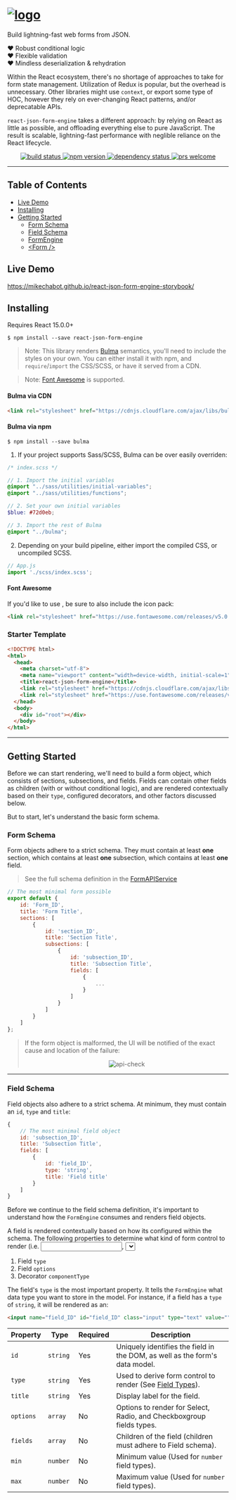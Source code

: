 # <a href='https://github.com/mikechabot/react-json-form-engine'><img src='https://raw.githubusercontent.com/mikechabot/react-json-form-engine-storybook/master/src/assets/banner_dark.png' alt='logo' aria-label='https://github.com/mikechabot/react-json-form-engine' /></a>

Build lightning-fast web forms from JSON.

:heart: Robust conditional logic 
<br/>
:heart: Flexible validation 
<br/>
:heart: Mindless deserialization & rehydration

Within the React ecosystem, there's no shortage of approaches to take for form state management. Utilization of Redux is popular, but the overhead is unnecessary. Other libraries might use `context`, or export some type of HOC, however they rely on ever-changing React patterns, and/or deprecatable APIs. 

`react-json-form-engine` takes a different approach: by relying on React as little as possible, and offloading everything else to pure JavaScript. The result is scalable, lightning-fast performance with neglible reliance on the React lifecycle.

<div align="center">  
  <a href="https://travis-ci.org/mikechabot/react-json-form-engine">
    <img src="https://travis-ci.org/mikechabot/react-json-form-engine.svg?branch=master" alt="build status" />
  </a>
  <a href="https://www.npmjs.com/package/react-json-form-engine">
    <img src="https://img.shields.io/npm/v/react-json-form-engine.svg" alt="npm version" />
  </a>
  <a href="https://david-dm.org/mikechabot/react-json-form-engine">
    <img src="https://david-dm.org/mikechabot/react-json-form-engine.svg" alt="dependency status" />
  </a>
  <a href="https://github.com/mikechabot/react-json-form-engine/pulls">
    <img src="https://img.shields.io/badge/PRs-welcome-brightgreen.svg?style=flat-square" alt="prs welcome" />
  </a>
</div>

----

## Table of Contents

- [Live Demo](#live-demo)
- [Installing](#installing)
- [Getting Started](#getting-started)
  - [Form Schema](#form-schema)
  - [Field Schema](#field-schema)
  - [FormEngine](#form-engine)
  - [&lt;Form /&gt;](#form)
  
  
## <a id="live-demo">Live Demo</a>

https://mikechabot.github.io/react-json-form-engine-storybook/

## <a id="installing">Installing</a>

Requires React 15.0.0+

`$ npm install --save react-json-form-engine`

> Note: This library renders [Bulma](https://bulma.io/documentation/overview/start/) semantics, you'll need to include the styles on your own. You can either install it with npm, and `require`/`import` the CSS/SCSS, or have it served from a CDN.

> Note: [Font Awesome](https://fontawesome.com) is supported.

#### Bulma via CDN

```html
<link rel="stylesheet" href="https://cdnjs.cloudflare.com/ajax/libs/bulma/0.7.1/css/bulma.min.css">
```

#### Bulma via npm 

`$ npm install --save bulma`

1. If your project supports Sass/SCSS, Bulma can be over easily overriden:

  ```scss
  /* index.scss */
  
  // 1. Import the initial variables
  @import "../sass/utilities/initial-variables";
  @import "../sass/utilities/functions";

  // 2. Set your own initial variables
  $blue: #72d0eb;

  // 3. Import the rest of Bulma
  @import "../bulma";
  ```

2. Depending on your build pipeline, either import the compiled CSS, or uncompiled SCSS.
 
  ```js
  // App.js
  import './scss/index.scss';
 ```

#### Font Awesome

If you'd like to use , be sure to also include the icon pack:

```html
<link rel="stylesheet" href="https://use.fontawesome.com/releases/v5.0.13/css/all.css">
```

### Starter Template

```html
<!DOCTYPE html>
<html>
  <head>
    <meta charset="utf-8">
    <meta name="viewport" content="width=device-width, initial-scale=1">
    <title>react-json-form-engine</title>
    <link rel="stylesheet" href="https://cdnjs.cloudflare.com/ajax/libs/bulma/0.7.1/css/bulma.min.css">
    <link rel="stylesheet" href="https://use.fontawesome.com/releases/v5.0.13/css/all.css">
  </head>
  <body>
    <div id="root"></div>
  </body>
</html>
```

----

## <a id="getting-started">Getting Started</a>

Before we can start rendering, we'll need to build a form object, which consists of sections, subsections, and fields. Fields can contain other fields as children (with or without conditional logic), and are rendered contextually based on their `type`, configured decorators, and other factors discussed below.

But to start, let's understand the basic form schema.

### <a id="form-schema">Form Schema</a>

Form objects adhere to a strict schema. They must contain at least **one** section, which contains at least **one** subsection, which contains at least **one** field.

> See the full schema definition in the [FormAPIService](https://github.com/mikechabot/react-json-form-engine/blob/master/src/form/service/form-api-service.js#L27)

```js
// The most minimal form possible
export default {
    id: 'Form_ID',
    title: 'Form Title',
    sections: [
        {
            id: 'section_ID',
            title: 'Section Title',
            subsections: [
                {
                    id: 'subsection_ID',
                    title: 'Subsection Title',
                    fields: [
                        {
                            ...
                        }
                    ]
                }
            ]
        }
    ]
};
```

> If the form object is malformed, the UI will be notified of the exact cause and location of the failure: <div align="center">
> <img src='https://raw.githubusercontent.com/mikechabot/react-json-form-engine-storybook/master/src/assets/form-engine-api-check.png' alt='api-check' aria-label='api-check' />
</div>

----

### <a id="field-schema">Field Schema</a>

Field objects also adhere to a strict schema. At minimum, they must contain an `id`, `type` and `title`:

```js
{
    // The most minimal field object
    id: 'subsection_ID',
    title: 'Subsection Title',
    fields: [
        {
            id: 'field_ID',
            type: 'string',
            title: 'Field title'
        }
    ]
}
```

Before we continue to the field schema definition, it's important to understand how the `FormEngine` consumes and renders field objects. 

A field is rendered contextually based on how its configured within the schema. The following properties to determine what kind of form control to render (i.e. <input />, <select />, etc):

  1. Field `type`
  2. Field `options`
  3. Decorator `componentType`

The field's `type` is the most important property. It tells the `FormEngine` what data type you want to store in the model. For instance, if a field has a `type` of `string`, it will be rendered as an:

```html
<input name="field_ID" id="field_ID" class="input" type="text" value="">
```


| Property  | Type      | Required | Description                                                                 | 
|-----------|-----------|----------|-----------------------------------------------------------------------------|
| `id`      | `string`  | Yes      | Uniquely identifies the field in the DOM, as well as the form's data model. |
| `type`    | `string`  | Yes      | Used to derive form control to render (See [Field Types](#field-types)).    |
| `title`   | `string`  | Yes      | Display label for the field.                                                |
| `options` | `array`   | No       | Options to render for Select, Radio, and Checkboxgroup fields types.        |
| `fields`  | `array`   | No       | Children of the field (children must adhere to Field schema).               |
| `min`     | `number`  | No       | Minimum value (Used for `number` field types).                              |
| `max`     | `number`  | No       | Maximum value (Used for `number` field types).                              |

